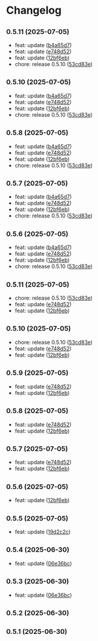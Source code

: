 # Changelog

## <small>0.5.11 (2025-07-05)</small>

* feat: update ([b4a65d7](https://github.com/Riuhou/react-native-kiosk-manager/commit/b4a65d7))
* feat: update ([e748d52](https://github.com/Riuhou/react-native-kiosk-manager/commit/e748d52))
* feat: update ([12bf6eb](https://github.com/Riuhou/react-native-kiosk-manager/commit/12bf6eb))
* chore: release 0.5.10 ([53cd83e](https://github.com/Riuhou/react-native-kiosk-manager/commit/53cd83e))

## <small>0.5.10 (2025-07-05)</small>

* feat: update ([b4a65d7](https://github.com/Riuhou/react-native-kiosk-manager/commit/b4a65d7))
* feat: update ([e748d52](https://github.com/Riuhou/react-native-kiosk-manager/commit/e748d52))
* feat: update ([12bf6eb](https://github.com/Riuhou/react-native-kiosk-manager/commit/12bf6eb))
* chore: release 0.5.10 ([53cd83e](https://github.com/Riuhou/react-native-kiosk-manager/commit/53cd83e))

## <small>0.5.8 (2025-07-05)</small>

* feat: update ([b4a65d7](https://github.com/Riuhou/react-native-kiosk-manager/commit/b4a65d7))
* feat: update ([e748d52](https://github.com/Riuhou/react-native-kiosk-manager/commit/e748d52))
* feat: update ([12bf6eb](https://github.com/Riuhou/react-native-kiosk-manager/commit/12bf6eb))
* chore: release 0.5.10 ([53cd83e](https://github.com/Riuhou/react-native-kiosk-manager/commit/53cd83e))

## <small>0.5.7 (2025-07-05)</small>

* feat: update ([b4a65d7](https://github.com/Riuhou/react-native-kiosk-manager/commit/b4a65d7))
* feat: update ([e748d52](https://github.com/Riuhou/react-native-kiosk-manager/commit/e748d52))
* feat: update ([12bf6eb](https://github.com/Riuhou/react-native-kiosk-manager/commit/12bf6eb))
* chore: release 0.5.10 ([53cd83e](https://github.com/Riuhou/react-native-kiosk-manager/commit/53cd83e))

## <small>0.5.6 (2025-07-05)</small>

* feat: update ([b4a65d7](https://github.com/Riuhou/react-native-kiosk-manager/commit/b4a65d7))
* feat: update ([e748d52](https://github.com/Riuhou/react-native-kiosk-manager/commit/e748d52))
* feat: update ([12bf6eb](https://github.com/Riuhou/react-native-kiosk-manager/commit/12bf6eb))
* chore: release 0.5.10 ([53cd83e](https://github.com/Riuhou/react-native-kiosk-manager/commit/53cd83e))

## <small>0.5.11 (2025-07-05)</small>

* chore: release 0.5.10 ([53cd83e](https://github.com/Riuhou/react-native-kiosk-manager/commit/53cd83e))
* feat: update ([e748d52](https://github.com/Riuhou/react-native-kiosk-manager/commit/e748d52))
* feat: update ([12bf6eb](https://github.com/Riuhou/react-native-kiosk-manager/commit/12bf6eb))

## <small>0.5.10 (2025-07-05)</small>

* chore: release 0.5.10 ([53cd83e](https://github.com/Riuhou/react-native-kiosk-manager/commit/53cd83e))
* feat: update ([e748d52](https://github.com/Riuhou/react-native-kiosk-manager/commit/e748d52))
* feat: update ([12bf6eb](https://github.com/Riuhou/react-native-kiosk-manager/commit/12bf6eb))

## <small>0.5.9 (2025-07-05)</small>

* feat: update ([e748d52](https://github.com/Riuhou/react-native-kiosk-manager/commit/e748d52))
* feat: update ([12bf6eb](https://github.com/Riuhou/react-native-kiosk-manager/commit/12bf6eb))

## <small>0.5.8 (2025-07-05)</small>

* feat: update ([e748d52](https://github.com/Riuhou/react-native-kiosk-manager/commit/e748d52))
* feat: update ([12bf6eb](https://github.com/Riuhou/react-native-kiosk-manager/commit/12bf6eb))

## <small>0.5.7 (2025-07-05)</small>

* feat: update ([e748d52](https://github.com/Riuhou/react-native-kiosk-manager/commit/e748d52))
* feat: update ([12bf6eb](https://github.com/Riuhou/react-native-kiosk-manager/commit/12bf6eb))

## <small>0.5.6 (2025-07-05)</small>

* feat: update ([12bf6eb](https://github.com/Riuhou/react-native-kiosk-manager/commit/12bf6eb))

## <small>0.5.5 (2025-07-05)</small>

* feat: update ([19d2c2c](https://github.com/Riuhou/react-native-kiosk-manager/commit/19d2c2c))

## <small>0.5.4 (2025-06-30)</small>

* feat: update ([06e36bc](https://github.com/Riuhou/react-native-kiosk-manager/commit/06e36bc))

## <small>0.5.3 (2025-06-30)</small>

* feat: update ([06e36bc](https://github.com/Riuhou/react-native-kiosk-manager/commit/06e36bc))

## <small>0.5.2 (2025-06-30)</small>

## <small>0.5.1 (2025-06-30)</small>
